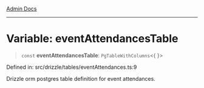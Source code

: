 [Admin Docs](/)

***

# Variable: eventAttendancesTable

> `const` **eventAttendancesTable**: `PgTableWithColumns`\<\{ \}\>

Defined in: src/drizzle/tables/eventAttendances.ts:9

Drizzle orm postgres table definition for event attendances.
